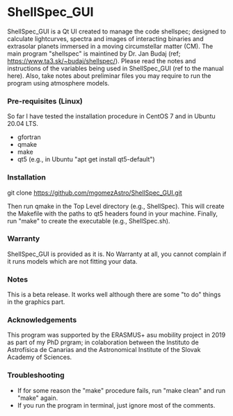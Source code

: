 # ShellSpec_GUI
ShellSpec_GUI is a Qt UI created to manage the code shellspec; designed to calculate lightcurves, spectra and images of interacting binaries and extrasolar planets immersed in a moving circumstellar matter (CM). The main program "shellspec" is maintined by Dr. Jan Budaj (ref; https://www.ta3.sk/~budaj/shellspec/). Please read the notes and instructions of the variables being used in ShellSpec_GUI (ref to the manual here). Also, take notes about preliminar files you may require to run the program using atmosphere models.

### Pre-requisites (Linux)

So far I have tested the installation procedure in CentOS 7 and in Ubuntu 20.04 LTS.

* gfortran
* qmake
* make
* qt5 (e.g., in Ubuntu "apt get install qt5-default")

### Installation

git clone https://github.com/mgomezAstro/ShellSpec_GUI.git

Then run qmake in the Top Level directory (e.g., ShellSpec). This will create the Makefile with the paths to qt5 headers found in your machine. Finally, run "make" to create the executable (e.g., ShellSpec.sh).

### Warranty

ShellSpec_GUI is provided as it is. No Warranty at all, you cannot complain if it runs models which are not fitting your data.

### Notes

This is a beta release. It works well although there are some "to do" things in the graphics part.

### Acknowledgements

This program was supported by the ERASMUS+ asu mobility project in 2019 as part of my PhD prgram; in colaboration between the Instituto de Astrofísica de Canarias and the Astronomical Institute of the Slovak Academy of Sciences.

### Troubleshooting

* If for some reason the "make" procedure fails, run "make clean" and run "make" again.
* If you run the program in terminal, just ignore most of the comments.
